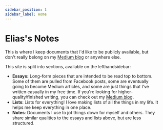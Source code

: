 ```yaml
---
sidebar_position: 1
sidebar_label: Home
---
```


# Elias's Notes

This is where I keep documents that I'd like to be publicly available, but don't really belong on my [Medium blog](https://medium.com/@eliasjackson) or anywhere else.

This site is split into sections, available on the lefthandsidebar:

- **Essays:** Long-form pieces that are intended to be read top to bottom. Some of them are pulled from Facebook posts, some are eventually going to become Medium articles, and some are just things that I've written casually in my free time. If you're looking for higher-quality/finished writing, you can check out my [Medium blog](https://medium.com/@eliasjackson).
- **Lists**: Lists for everything! I love making lists of all the things in my life. It helps me keep everything in one place.
- **Notes**: Documents I use to jot things down for myself and others. They share similar qualities to the essays and lists above, but are less structured.
